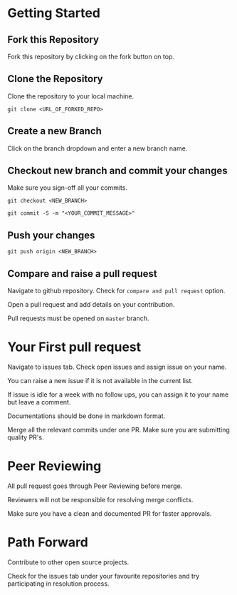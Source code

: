 # Getting Started 

## Fork this Repository

Fork this repository by clicking on the fork button on top.

## Clone the Repository

Clone the repository to your local machine.

``git clone <URL_OF_FORKED_REPO>``

## Create a new Branch

Click on the branch dropdown and enter a new branch name.

## Checkout new branch and commit your changes

Make sure you sign-off all your commits.

``git checkout <NEW_BRANCH>``

``git commit -S -m "<YOUR_COMMIT_MESSAGE>"``

## Push your changes

``git push origin <NEW_BRANCH>``

## Compare and raise a pull request

Navigate to github repository. Check for ``compare and pull request`` option.

Open a pull request and add details on your contribution.

Pull requests must be opened on ``master`` branch.


# Your First pull request

Navigate to issues tab. Check open issues and assign issue on your name.

You can raise a new issue if it is not available in the current list.

If issue is idle for a week with no follow ups, you can assign it to your name but leave a comment.

Documentations should be done in markdown format.

Merge all the relevant commits under one PR. Make sure you are submitting quality PR's.

# Peer Reviewing

All pull request goes through Peer Reviewing before merge.

Reviewers will not be responsible for resolving merge conflicts. 

Make sure you have a clean and documented PR for faster approvals.

# Path Forward

Contribute to other open source projects.

Check for the issues tab under your favourite repositories and try participating in resolution process.